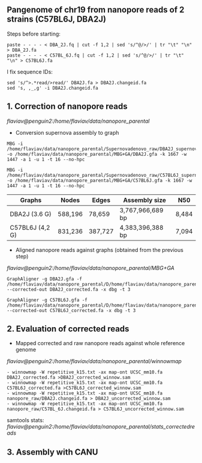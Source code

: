 ## Pangenome of chr19 from nanopore reads of 2 strains (C57BL6J, DBA2J)
Steps before starting:
```shell
paste - - - - < DBA_2J.fq | cut -f 1,2 | sed 's/^@/>/' | tr "\t" "\n" > DBA_2J.fa
paste - - - - < C57BL_6J.fq | cut -f 1,2 | sed 's/^@/>/' | tr "\t" "\n" > C57BL6J.fa
```
I fix sequence IDs:
```shell
sed 's/^>.*read/>read/' DBA2J.fa > DBA2J.changeid.fa
sed 's, ,_,g' -i DBA2J.changeid.fa
```

## 1. Correction of nanopore reads

*flaviav@penguin2:/home/flaviav/data/nanopore_parental*

- Conversion supernova assembly to graph
```shell
MBG -i /home/flaviav/data/nanopore_parental/Supernovadenovo_raw/DBA2J_supernova_3lanes_de_novo_raw.changeid.fasta -o /home/flaviav/data/nanopore_parental/MBG+GA/DBA2J.gfa -k 1667 -w 1447 -a 1 -u 1 -t 16 --no-hpc

MBG -i /home/flaviav/data/nanopore_parental/Supernovadenovo_raw/C57BL6J_supernova_2lanes_de_novo_raw.changeid.fasta -o /home/flaviav/data/nanopore_parental/MBG+GA/C57BL6J.gfa -k 1667 -w 1447 -a 1 -u 1 -t 16 --no-hpc
```

Graphs           | Nodes |Edges | Assembly size | N50       
--------------| ----|---------|---------|------
DBA2J (3.6 G) | 588,196 |  78,659 |3,767,966,689 bp | 8,484 |
C57BL6J (4,2 G) |831,236 | 387,727 | 4,383,396,388 bp | 7,094 |

- Aligned nanopore reads against graphs (obtained from the previous step)

*flaviav@penguin2:/home/flaviav/data/nanopore_parental/MBG+GA*
```shell
GraphAligner -g DBA2J.gfa -f /home/flaviav/data/nanopore_parental/D/home/flaviav/data/nanopore_parental/nanopore_raw/DBA2J.changeid.fa --corrected-out DBA2J_corrected.fa -x dbg -t 3

GraphAligner -g C57BL6J.gfa -f /home/flaviav/data/nanopore_parental/D/home/flaviav/data/nanopore_parental/nanopore_raw/C57BL_6J.changeid.fa --corrected-out C57BL6J_corrected.fa -x dbg -t 3
```
## 2. Evaluation of corrected reads

- Mapped corrected and raw nanopore reads against whole reference genome

*flaviav@penguin2:/home/flaviav/data/nanopore_parental/winnowmap*
```shell
- winnowmap -W repetitive_k15.txt -ax map-ont UCSC_mm10.fa DBA2J_corrected.fa >DBA2J_corrected_winnow.sam
- winnowmap -W repetitive_k15.txt -ax map-ont UCSC_mm10.fa C57BL6J_corrected.fa >C57BL6J_corrected_winnow.sam
- winnowmap -W repetitive_k15.txt -ax map-ont UCSC_mm10.fa nanopore_raw/DBA2J.changeid.fa > DBA2J_uncorrected_winnow.sam
- winnowmap -W repetitive_k15.txt -ax map-ont UCSC_mm10.fa nanopore_raw/C57BL_6J.changeid.fa > C57BL6J_uncorrected_winnow.sam
```
samtools stats: *flaviav@penguin2:/home/flaviav/data/nanopore_parental/stats_correctedreads*

## 3. Assembly with CANU


